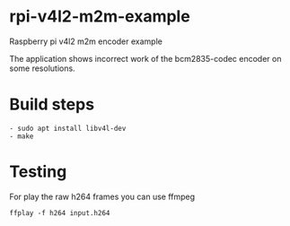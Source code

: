 # rpi-v4l2-m2m-example
Raspberry pi v4l2 m2m encoder example

The application shows incorrect work of the bcm2835-codec encoder on some resolutions. 

# Build steps
```
- sudo apt install libv4l-dev
- make
```

# Testing
  For play the raw h264 frames you can use ffmpeg
  ```
  ffplay -f h264 input.h264
  ```
